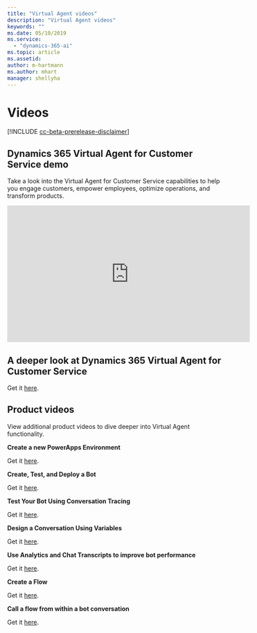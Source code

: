```yaml
---
title: "Virtual Agent videos"
description: "Virtual Agent videos"
keywords: ""
ms.date: 05/10/2019
ms.service:
  - "dynamics-365-ai"
ms.topic: article
ms.assetid: 
author: m-hartmann
ms.author: mhart
manager: shellyha
---
```


# Videos 

[!INCLUDE [cc-beta-prerelease-disclaimer](../includes/cc-beta-prerelease-disclaimer.md)]

## Dynamics 365 Virtual Agent for Customer Service demo

Take a look into the Virtual Agent for Customer Service capabilities to help you engage customers, empower employees, optimize operations, and transform products. 

<iframe width="560" height="315" src="https://www.youtube.com/embed/Pk-AVqQPUg8" frameborder="0" allow="accelerometer; autoplay; encrypted-media; gyroscope; picture-in-picture" allowfullscreen></iframe>


## A deeper look at Dynamics 365 Virtual Agent for Customer Service

Get it [here](https://microsoft.sharepoint.com/teams/CCIBotDesignerTeam/Shared%20Documents/General/Demo%20Assets/Airlift_2019-04/CCIVirtualAgentDeepDive_2019-04.mp4).





## Product videos

View additional product videos to dive deeper into Virtual Agent functionality. 

  **Create a new PowerApps Environment**

   Get it [here](https://go.microsoft.com/fwlink/?linkid=2079331).
   
  **Create, Test, and Deploy a Bot**

   Get it [here](https://go.microsoft.com/fwlink/?linkid=2062988).

  **Test Your Bot Using Conversation Tracing**

   Get it [here](https://go.microsoft.com/fwlink/?linkid=2063608). 
 
  **Design a Conversation Using Variables**

   Get it [here](https://go.microsoft.com/fwlink/?linkid=2063608).

  **Use Analytics and Chat Transcripts to improve bot performance**

   Get it [here](https://go.microsoft.com/fwlink/?linkid=2063181).

  **Create a Flow**

   Get it [here](https://go.microsoft.com/fwlink/?linkid=2079323).

  **Call a flow from within a bot conversation**

   Get it [here](https://go.microsoft.com/fwlink/?linkid=2079327).

